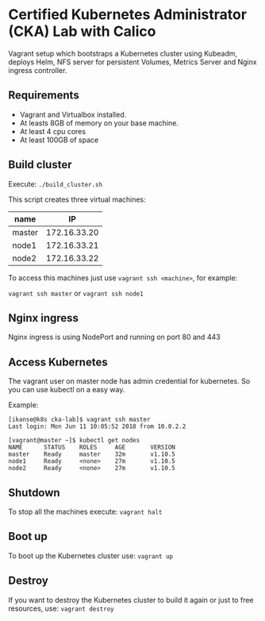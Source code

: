 Certified Kubernetes Administrator (CKA) Lab with Calico 
========================================================

Vagrant setup which bootstraps a Kubernetes cluster using Kubeadm, deploys Helm,  NFS server for persistent Volumes, Metrics Server  and  Nginx ingress controller.

Requirements
------------
- Vagrant and Virtualbox installed.
- At leasts 8GB of memory on your base machine.
- At least 4 cpu cores
- At least 100GB of space

Build cluster
-------------

Execute: `./build_cluster.sh` 

This script creates three virtual machines:

  | name   | IP            |
  | ------ | ------------- |
  | master | 172.16.33.20 |
  | node1  | 172.16.33.21 |
  | node2  | 172.16.33.22 |


To access this machines just use `vagrant ssh <machine>`, for example:

  `vagrant ssh master` or `vagrant ssh node1`


Nginx ingress
-------------
Nginx ingress is using NodePort and running on port 80 and 443


Access Kubernetes
-----------------

The vagrant user on master node has admin credential for kubernetes.
So you can use kubectl on a easy way.

Example:

```
[ikanse@k8s cka-lab]$ vagrant ssh master
Last login: Mon Jun 11 10:05:52 2018 from 10.0.2.2

[vagrant@master ~]$ kubectl get nodes
NAME      STATUS    ROLES     AGE       VERSION
master    Ready     master    32m       v1.10.5
node1     Ready     <none>    27m       v1.10.5
node2     Ready     <none>    27m       v1.10.5
```

Shutdown
--------

To stop all the machines execute: `vagrant halt`


Boot up
-------

To boot up the Kubernetes cluster use: `vagrant up`


Destroy
-------

If you want to destroy the Kubernetes cluster to build it again or just to free resources,
use: `vagrant destroy`
